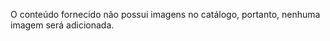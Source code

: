 O conteúdo fornecido não possui imagens no catálogo, portanto, nenhuma imagem será adicionada.<!-- END -->